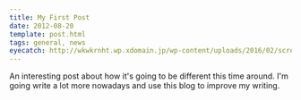 ```yaml
---
title: My First Post
date: 2012-08-20
template: post.html
tags: general, news
eyecatch: http://wkwkrnht.wp.xdomain.jp/wp-content/uploads/2016/02/screenshot.png
---
```


An interesting post about how it's going to be different this time around. I'm going write a lot more nowadays and use this blog to improve my writing.